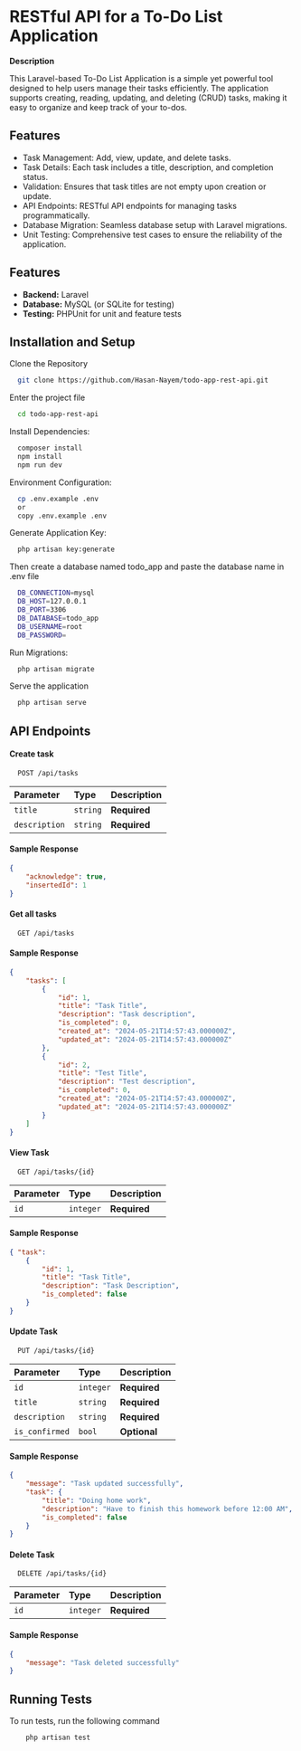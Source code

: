 
# RESTful API for a To-Do List Application
**Description**

This Laravel-based To-Do List Application is a simple yet powerful tool designed to help users manage their tasks efficiently. The application supports creating, reading, updating, and deleting (CRUD) tasks, making it easy to organize and keep track of your to-dos.






## Features

- Task Management: Add, view, update, and delete tasks.
- Task Details: Each task includes a title, description, and completion status.
- Validation: Ensures that task titles are not empty upon creation or update.
- API Endpoints: RESTful API endpoints for managing tasks programmatically.
- Database Migration: Seamless database setup with Laravel migrations.
- Unit Testing: Comprehensive test cases to ensure the reliability of the application.


## Features

- **Backend:**  Laravel
- **Database:**  MySQL (or SQLite for testing)
- **Testing:** PHPUnit for unit and feature tests




## Installation and Setup

Clone the Repository

```bash
  git clone https://github.com/Hasan-Nayem/todo-app-rest-api.git
```
Enter the project file
```bash
  cd todo-app-rest-api
```

Install Dependencies:

```bash
  composer install
  npm install
  npm run dev
```

Environment Configuration:

```bash
  cp .env.example .env
  or
  copy .env.example .env
```

Generate Application Key:

```bash
  php artisan key:generate
```

Then create a database named todo_app and paste the database name in .env file

```bash
  DB_CONNECTION=mysql
  DB_HOST=127.0.0.1
  DB_PORT=3306
  DB_DATABASE=todo_app
  DB_USERNAME=root
  DB_PASSWORD=
```

Run Migrations:

```bash
  php artisan migrate
```

Serve the application

```bash
  php artisan serve
```

## API Endpoints

#### Create task

```http
  POST /api/tasks
```

| Parameter | Type     | Description                |
| :-------- | :------- | :------------------------- |
| `title` | `string` | **Required** |
| `description` | `string` | **Required** |


#### Sample Response

```json
{
    "acknowledge": true,
    "insertedId": 1
}
```

#### Get all tasks

```http
  GET /api/tasks
```

#### Sample Response

```json
{
    "tasks": [
        {
            "id": 1,
            "title": "Task Title",
            "description": "Task description",
            "is_completed": 0,
            "created_at": "2024-05-21T14:57:43.000000Z",
            "updated_at": "2024-05-21T14:57:43.000000Z"
        },
        {
            "id": 2,
            "title": "Test Title",
            "description": "Test description",
            "is_completed": 0,
            "created_at": "2024-05-21T14:57:43.000000Z",
            "updated_at": "2024-05-21T14:57:43.000000Z"
        }
    ]
}
```

#### View Task

```http
  GET /api/tasks/{id}
```
| Parameter | Type     | Description                |
| :-------- | :------- | :------------------------- |
| `id` | `integer` | **Required** |

#### Sample Response

```json
{ "task": 
    { 
        "id": 1, 
        "title": "Task Title", 
        "description": "Task Description", 
        "is_completed": false 
    } 
}
```

#### Update Task

```http
  PUT /api/tasks/{id}
```
| Parameter | Type     | Description                |
| :-------- | :------- | :------------------------- |
| `id` | `integer` | **Required** |
| `title` | `string` | **Required** |
| `description` | `string` | **Required** |
| `is_confirmed` | `bool` | **Optional** |

#### Sample Response

```json
{
    "message": "Task updated successfully",
    "task": {
        "title": "Doing home work",
        "description": "Have to finish this homework before 12:00 AM",
        "is_completed": false
    }
}
```
#### Delete Task

```http
  DELETE /api/tasks/{id}
```
| Parameter | Type     | Description                |
| :-------- | :------- | :------------------------- |
| `id` | `integer` | **Required** |

#### Sample Response

```json
{ 
    "message": "Task deleted successfully" 
}
```
## Running Tests

To run tests, run the following command

```bash
    php artisan test
```

